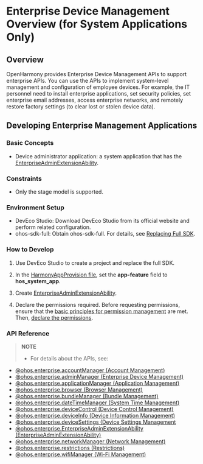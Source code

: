 # Enterprise Device Management Overview (for System Applications Only)

## Overview
OpenHarmony provides Enterprise Device Management APIs to support enterprise APIs. You can use the APIs to implement system-level management and configuration of employee devices. For example, the IT personnel need to install enterprise applications, set security policies, set enterprise email addresses, access enterprise networks, and remotely restore factory settings (to clear lost or stolen device data).

## Developing Enterprise Management Applications

### Basic Concepts
- Device administrator application: a system application that has the [EnterpriseAdminExtensionAbility](../../application-models/enterprise-extensionAbility.md).

### Constraints
- Only the stage model is supported.

### Environment Setup
- DevEco Studio: Download DevEco Studio from its official website and perform related configuration.
- ohos-sdk-full: Obtain ohos-sdk-full. For details, see [Replacing Full SDK](../../faqs/full-sdk-switch-guide.md).

### How to Develop

1. Use DevEco Studio to create a project and replace the full SDK.

2. In the [HarmonyAppProvision file](../../security/accesstoken-overview.md#application-apls), set the **app-feature** field to **hos_system_app**.

3. Create [EnterpriseAdminExtensionAbility](../../application-models/enterprise-extensionAbility.md).

4. Declare the permissions required. Before requesting permissions, ensure that the [basic principles for permission management](../../security/accesstoken-overview.md#basic-principles-for-permission-management) are met. Then, [declare the permissions](../../security/accesstoken-guidelines.md#acl).

### API Reference

> **NOTE**
>
> - For details about the APIs, see:
- [@ohos.enterprise.accountManager (Account Management)](js-apis-enterprise-accountManager.md)
- [@ohos.enterprise.adminManager (Enterprise Device Management)](js-apis-enterprise-adminManager.md)
- [@ohos.enterprise.applicationManager (Application Management)](js-apis-enterprise-applicationManager.md)
- [@ohos.enterprise.browser (Browser Management)](js-apis-enterprise-browser.md)
- [@ohos.enterprise.bundleManager (Bundle Management)](js-apis-enterprise-bundleManager.md)
- [@ohos.enterprise.dateTimeManager (System Time Management)](js-apis-enterprise-dateTimeManager.md)
- [@ohos.enterprise.deviceControl (Device Control Management)](js-apis-enterprise-deviceControl.md)
- [@ohos.enterprise.deviceInfo (Device Information Management)](js-apis-enterprise-deviceInfo.md)
- [@ohos.enterprise.deviceSettings (Device Settings Management](js-apis-enterprise-deviceSettings.md)
- [@ohos.enterprise.EnterpriseAdminExtensionAbility (EnterpriseAdminExtensionAbility)](js-apis-EnterpriseAdminExtensionAbility.md)
- [@ohos.enterprise.networkManager (Network Management)](js-apis-enterprise-networkManager.md)
- [@ohos.enterprise.restrictions (Restrictions)](js-apis-enterprise-restrictions.md)
- [@ohos.enterprise.wifiManager (Wi-Fi Management)](js-apis-enterprise-wifiManager.md)
